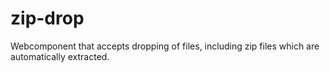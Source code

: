 # zip-drop
Webcomponent that accepts dropping of files, including zip files which are automatically extracted.
